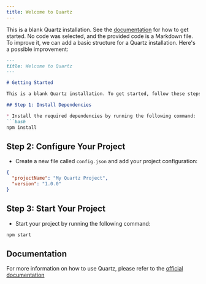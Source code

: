 ```yaml
---
title: Welcome to Quartz
---
```


This is a blank Quartz installation.
See the [documentation](https://quartz.jzhao.xyz) for how to get started.
No code was selected, and the provided code is a Markdown file. To improve it, we can add a basic structure for a Quartz installation. Here's a possible improvement:

```markdown
---
title: Welcome to Quartz
---

# Getting Started

This is a blank Quartz installation. To get started, follow these steps:

## Step 1: Install Dependencies

* Install the required dependencies by running the following command:
```bash
npm install
```

## Step 2: Configure Your Project

* Create a new file called `config.json` and add your project configuration:
```json
{
  "projectName": "My Quartz Project",
  "version": "1.0.0"
}
```

## Step 3: Start Your Project

* Start your project by running the following command:
```bash
npm start
```

## Documentation

For more information on how to use Quartz, please refer to the [official documentation](https://quartz.jzhao)